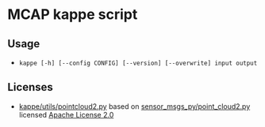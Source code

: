 # MCAP kappe script

## Usage

- `kappe [-h] [--config CONFIG] [--version] [--overwrite] input output`

## Licenses

- [kappe/utils/pointcloud2.py](./kappe/utils/pointcloud2.py) based on [sensor_msgs_py/point_cloud2.py](https://github.com/ros2/common_interfaces/blob/rolling/sensor_msgs_py/sensor_msgs_py/point_cloud2.py) licensed [Apache License 2.0](https://raw.githubusercontent.com/ros2/common_interfaces/rolling/LICENSE)
